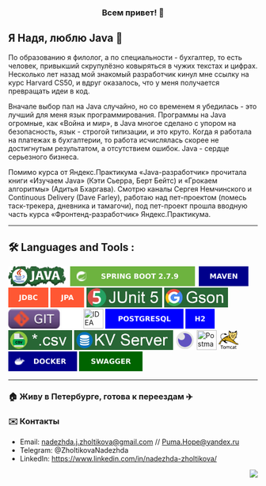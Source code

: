  ### <div id="header" align="center"> Всем привет! 👋 </div>

## Я Надя, люблю Java 💝
По образованию я филолог, а по специальности - бухгалтер, то есть человек, привыкший скрупулёзно ковыряться в чужих текстах и цифрах. Несколько лет назад мой знакомый разработчик кинул мне ссылку на курс Harvard CS50, и вдруг оказалось, что у меня получается превращать идеи в код.

Вначале выбор пал на Java случайно, но со временем я убедилась - это лучший для меня язык программирования. Программы на Java огромные, как «Война и мир», в Java многое сделано с упором на безопасность,  язык - строгой типизации, и это круто. Когда я работала на платежах в бухгалтерии, то работа исчислялась скорее не достигнутым результатом, а отсутствием ошибок. 
Java - сердце серьезного бизнеса.

Помимо курса от Яндекс.Практикума «Java-разработчик» прочитала книги «Изучаем Java» (Кэти Сьерра, Берт Бейтс) и «Грокаем алгоритмы» (Адитья Бхаргава). Смотрю каналы Сергея Немчинского и Continuous Delivery (Dave Farley), работаю над пет-проектом (помесь таск-трекера, дневника и тамагочи), под пет-проект прошла вводную часть курса «Фронтенд-разработчик» Яндекс.Практикума.

---
## 🛠 Languages and Tools :

<div>
  <img src="https://github.com/Salaia/icons/blob/main/green/Java%20v5.png?raw=true" title="Java" alt="Java" height="40"/>&nbsp;
  <img src="https://github.com/Salaia/icons/blob/main/Spring%20Boot.svg" title="Spring" alt="Spring" height="40"/>&nbsp;
  <img src="https://github.com/Salaia/icons/blob/main/Maven.svg" title="Maven" **alt="Maven" height="40"/>
 <img src="https://github.com/Salaia/icons/blob/main/JDBC.svg" title="JDBC" **alt="JDBC" height="40"/>
  <img src="https://github.com/Salaia/icons/blob/main/JPA.svg" title="JPA" **alt="JPA" height="40"/> 
 <img src="https://github.com/Salaia/icons/blob/main/green/JUnit%205.jpg?raw=true" title="JUnit 5" **alt="JUnit 5" height="40"/> 
 <img src="https://github.com/Salaia/icons/blob/main/green/Gson.jpg?raw=true" title="Gson" **alt="Gson" height="40"/>
 <img src="https://github.com/Salaia/icons/blob/main/Git.svg" title="Git" **alt="Git" height="40"/>
  <img src="https://github.com/Salaia/icons/blob/main/github-mark-white.svg" title="GitHub" **alt="Git" width="40" height="40"/>
  <img src="https://github.com/gerardpuigl/Technology-Stack-Icons/blob/main/Logos/intellij-idea.svg" title="IDEA" **alt="Git" width="40" height="40"/>
  <img src="https://github.com/Salaia/icons/blob/main/PostgreSQL.svg" title="PostgreSQL" **alt="PostgreSQL" height="40"/>
 <img src="https://github.com/Salaia/icons/blob/main/H2.svg" title="H2" **alt="H2" height="40"/>
 <img src="https://github.com/Salaia/icons/blob/main/green/CSV.jpg?raw=true" title="*.csv" **alt="csv" height="40"/>
 <img src="https://github.com/Salaia/icons/blob/main/green/KV%20Server.jpg?raw=true" title="KVServer" **alt="key value server" height="40"/>
 <img src="https://github.com/Salaia/icons/blob/main/insomnia-icon.png" title="Insomnia" **alt="Git" width="40" height="40"/>
  <img src="https://github.com/gerardpuigl/Technology-Stack-Icons/blob/main/Logos/postman.svg" title="Postman" **alt="Git" width="40" height="40"/>
  <img src="https://github.com/devicons/devicon/blob/master/icons/tomcat/tomcat-original-wordmark.svg" title="Tomcat" **alt="Tomcat" width="40" height="40"/>
  <img src="https://github.com/Salaia/icons/blob/main/Docker.svg" title="Docker" **alt="Docker" height="40"/>
 <img src="https://github.com/Salaia/icons/blob/main/Swagger.svg" title="Swagger" **alt="Swagger" height="40"/>
</div>


---
### 🏠 Живу в Петербурге, готова к переездам ✈️
### ✉️ Контакты 

* Email: nadezhda.j.zholtikova@gmail.com   //  Puma.Hope@yandex.ru
* Telegram: @ZholtikovaNadezhda
* LinkedIn: https://www.linkedin.com/in/nadezhda-zholtikova/

<div id="header" align="right">
  <img src="https://media.giphy.com/media/3oKIPnAiaMCws8nOsE/giphy.gif" width="100"/>
</div>
<!---
Salaia/Salaia is a ✨ special ✨ repository because its `README.md` (this file) appears on your GitHub profile.
You can click the Preview link to take a look at your changes.

- 👋 Meow, my name's Hope. Or Puma. Maybe Nadia 👩‍💻. Really, Zholtikova Nadezhda Jurievna is a bit hard to pronounce :roll_eyes: 
- 👀 I’m interested in cats, some video games like "The Elder Scrolls" or "Deep Rock Galactic", and I love magic and fantasy worlds.
- 🌱 I’m currently learning Java on Yandex Practicum.
- 💞️ I’m looking to collaborate on any Java projects if you think I'm not too green for your team :D
- 📫 How to reach me puma.hope@yandex.ru
--->
